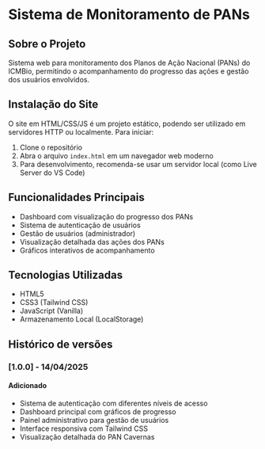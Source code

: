 # Sistema de Monitoramento de PANs

## Sobre o Projeto
Sistema web para monitoramento dos Planos de Ação Nacional (PANs) do ICMBio, permitindo o acompanhamento do progresso das ações e gestão dos usuários envolvidos.

## Instalação do Site

O site em HTML/CSS/JS é um projeto estático, podendo ser utilizado em servidores HTTP ou localmente. Para iniciar:

1. Clone o repositório
2. Abra o arquivo `index.html` em um navegador web moderno
3. Para desenvolvimento, recomenda-se usar um servidor local (como Live Server do VS Code)

## Funcionalidades Principais

- Dashboard com visualização do progresso dos PANs
- Sistema de autenticação de usuários
- Gestão de usuários (administrador)
- Visualização detalhada das ações dos PANs
- Gráficos interativos de acompanhamento

## Tecnologias Utilizadas

- HTML5
- CSS3 (Tailwind CSS)
- JavaScript (Vanilla)
- Armazenamento Local (LocalStorage)

## Histórico de versões

### [1.0.0] - 14/04/2025
#### Adicionado
- Sistema de autenticação com diferentes níveis de acesso
- Dashboard principal com gráficos de progresso
- Painel administrativo para gestão de usuários
- Interface responsiva com Tailwind CSS
- Visualização detalhada do PAN Cavernas